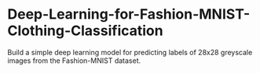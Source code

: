 # Deep-Learning-for-Fashion-MNIST-Clothing-Classification
Build a simple deep learning model for predicting labels of 28x28 greyscale images from the Fashion-MNIST dataset.
